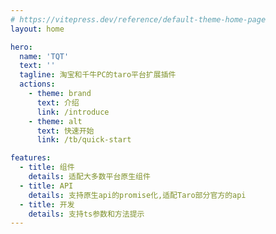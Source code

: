 ```yaml
---
# https://vitepress.dev/reference/default-theme-home-page
layout: home

hero:
  name: 'TQT'
  text: ''
  tagline: 淘宝和千牛PC的taro平台扩展插件
  actions:
    - theme: brand
      text: 介绍
      link: /introduce
    - theme: alt
      text: 快速开始
      link: /tb/quick-start

features:
  - title: 组件
    details: 适配大多数平台原生组件
  - title: API
    details: 支持原生api的promise化,适配Taro部分官方的api
  - title: 开发
    details: 支持ts参数和方法提示
---
```


